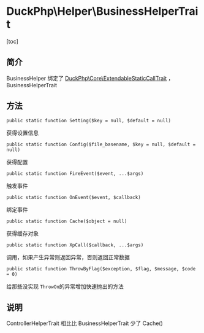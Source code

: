 # DuckPhp\Helper\BusinessHelperTrait
[toc]

## 简介

BusinessHelper 绑定了 [DuckPhp\Core\ExtendableStaticCallTrait](Core-ExtendableStaticCallTrait.md) ，BusinessHelperTrait

## 方法

    public static function Setting($key = null, $default = null)
获得设置信息

    public static function Config($file_basename, $key = null, $default = null)
获得配置


    public static function FireEvent($event, ...$args)
触发事件

    public static function OnEvent($event, $callback)
绑定事件

    public static function Cache($object = null)
获得缓存对象

    public static function XpCall($callback, ...$args)
调用，如果产生异常则返回异常，否则返回正常数据

    public static function ThrowByFlag($exception, $flag, $message, $code = 0)
给那些没实现 `ThrowOn`的异常增加快速抛出的方法

## 说明

ControllerHelperTrait 相比比 BusinessHelperTrait 少了 Cache()





